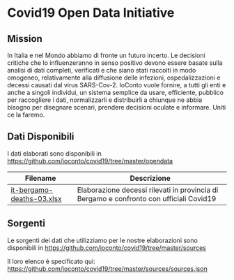 # Covid19 Open Data Initiative

## Mission
In Italia e nel Mondo abbiamo di fronte un futuro incerto.
Le decisioni critiche che lo influenzeranno in senso positivo devono essere basate sulla analisi di dati completi, verificati e che siano stati raccolti in modo omogeneo, relativamente alla diffusione delle infezioni, ospedalizzazioni e decessi causati dal virus SARS-Cov-2.
IoConto vuole fornire, a tutti gli enti e anche a singoli individui, un sistema semplice da usare, efficiente, pubblico per raccogliere i dati, normalizzarli e distribuirli a chiunque ne abbia bisogno per disegnare scenari, prendere decisioni oculate e informare.
Uniti ce la faremo.

## Dati Disponibili
I dati elaborati sono disponibili in https://github.com/ioconto/covid19/tree/master/opendata

| Filename | Descrizione |
|----------|-------------|
| [it-bergamo-deaths-03.xlsx](https://github.com/ioconto/covid19/blob/master/opendata/it-bergamo-deaths-03.xlsx?raw=true)  | Elaborazione decessi rilevati in provincia di Bergamo e confronto con ufficiali Covid19        |


## Sorgenti
Le sorgenti dei dati che utilizziamo per le nostre elaborazioni sono disponibili in https://github.com/ioconto/covid19/tree/master/sources

Il loro elenco è specificato qui: https://github.com/ioconto/covid19/tree/master/sources/sources.json
